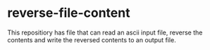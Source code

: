 # reverse-file-content

This repositiory has file that can read an ascii input file, reverse the contents and write the reversed contents to an output file.
